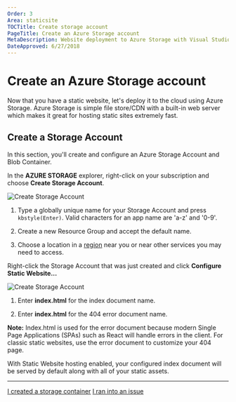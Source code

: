 ```yaml
---
Order: 3
Area: staticsite
TOCTitle: Create storage account
PageTitle: Create an Azure Storage account
MetaDescription: Website deployment to Azure Storage with Visual Studio Code
DateApproved: 6/27/2018
---
```

# Create an Azure Storage account

Now that you have a static website, let's deploy it to the cloud using Azure Storage. Azure Storage is simple file store/CDN with a built-in web server which makes it great for hosting static sites extremely fast.

## Create a Storage Account

In this section, you'll create and configure an Azure Storage Account and Blob Container.

In the **AZURE STORAGE** explorer, right-click on your subscription and choose **Create Storage Account**.

![Create Storage Account](images/static-website/create-storage-account.png)

1. Type a globally unique name for your Storage Account and press `kbstyle(Enter)`. Valid characters for an app name are 'a-z' and '0-9'.

2. Create a new Resource Group and accept the default name.

3. Choose a location in a [region](https://azure.microsoft.com/en-us/regions/) near you or near other services you may need to access.

Right-click the Storage Account that was just created and click **Configure Static Website...**

![Create Storage Account](images/static-website/configure-static-website.png)

1. Enter **index.html** for the index document name.

2. Enter **index.html** for the 404 error document name.

  **Note:** Index.html is used for the error document because modern Single Page Applications (SPAs) such as React will handle errors in the client. For classic static websites, use the error document to customize your 404 page.


With Static Website hosting enabled, your configured index document will be served by default along with all of your static assets.

----

<a class="tutorial-next-btn" href="/tutorials/static-website/deploy-website">I created a storage container</a>
<a class="tutorial-feedback-btn" onclick="reportIssue('node-deployment-staticwebsite', 'create-storage')" href="javascript:void(0)">I ran into an issue</a>
